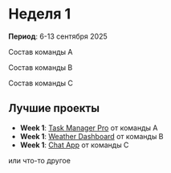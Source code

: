 # Неделя 1
**Период**: 6-13 сентября 2025  

Состав команды А

Состав команды B

Состав команды С

## Лучшие проекты

- **Week 1**: [Task Manager Pro](./week_01/team_alpha/) от команды A
- **Week 1**: [Weather Dashboard](./week_01/team_beta/) от команды B
- **Week 1**: [Chat App](./week_01/team_gamma/) от команды C


или что-то другое
